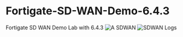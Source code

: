 # Fortigate-SD-WAN-Demo-6.4.3
Fortigate SD WAN Demo Lab with 6.4.3
![A SDWAN](https://user-images.githubusercontent.com/68915566/103356305-85f30b80-4aeb-11eb-93c0-26e0f1d37e39.PNG)
![SDWAN Logs](https://user-images.githubusercontent.com/68915566/103356501-fa2daf00-4aeb-11eb-82a6-7db50ad950ff.PNG)
